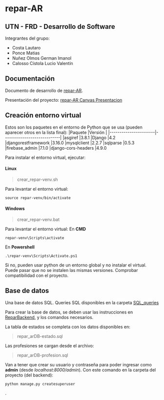# repar-AR
## UTN - FRD - Desarrollo de Software
Integrantes del grupo:
+ Costa Lautaro
+ Ponce Matias 
+ Nuñez Olmos German Imanol
+ Calosso Cístola Lucio Valentín 

## Documentación
Documento de desarrollo de [repar-AR](https://docs.google.com/document/d/1G2IEpyodNJPts4q46dArLpPztBHe5PBiio9R-SHHq9s/edit?usp=sharing).

Presentación del proyecto: [repar-AR Canvas Presentacion](https://www.canva.com/design/DAGmg2JA5QE/lCWQPSFfzHYiAkWrxTltdA/edit?utm_content=DAGmg2JA5QE&utm_campaign=designshare&utm_medium=link2&utm_source=sharebutton)

## Creación entorno virtual
Estos son los paquetes en el entorno de Python que se usa (pueden aparecer otros en la lista final):
|Paquete                |Versión                      |
|-----------------------|-----------------------------|
|asgiref				|3.8.1
|Django					|4.2
|djangorestframework	|3.16.0
|mysqlclient			|2.2.7
|sqlparse				|0.5.3
|firebase_admin         |7.1.0
|django-cors-headers  |4.9.0

Para instalar el entorno virtual, ejecutar:
#### Linux
> crear_repar-venv.sh

Para levantar el entorno virtual:
~~~
source repar-venv/bin/activate
~~~
#### Windows
> crear_repar-venv.bat

Para levantar el entorno virtual:
En **CMD**
~~~
repar-venv\Scripts\activate
~~~
En **Powershell**
~~~
.\repar-venv\Scripts\Activate.ps1
~~~

Si no, pueden usar python de un entorno global y no instalar el virtual.
Puede pasar que no se instalen las mismas versiones. Comprobar compatibilidad con el proyecto.

## Base de datos
Una base de datos SQL. 
Queries SQL disponibles en la carpeta [SQL_queries](https://github.com/GINOXCVIII/repar-ar/tree/main/SQL_queries)

Para crear la base de datos, se deben usar las instrucciones en [ReparBackend](https://github.com/GINOXCVIII/repar-ar/tree/main/reparBackend), y los comandos necesarios.

La tabla de estados se completa con los datos disponibles en:
> repar_arDB-estado.sql

Las profesiones se cargan desde el archivo:
> repar_arDB-profesion.sql

Van a tener que crear su usuario y contraseña para poder ingresar como **admin** (desde *localhost:8000/admin*).
Con este comando en la carpeta del proyecto (del backend):
~~~
python manage.py createsuperuser
~~~

.
